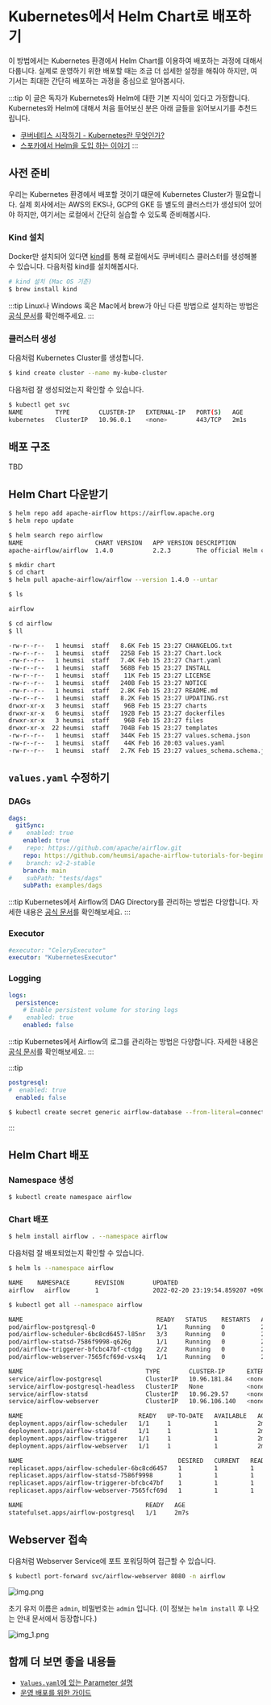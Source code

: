 # Kubernetes에서 Helm Chart로 배포하기

이 방법에서는 Kubernetes 환경에서 Helm Chart를 이용하여 배포하는 과정에 대해서 다룹니다.
실제로 운영하기 위한 배포할 때는 조금 더 섬세한 설정을 해줘야 하지만, 여기서는 최대한 간단히 배포하는 과정을 중심으로 알아봅시다.

:::tip
이 글은 독자가 Kubernetes와 Helm에 대한 기본 지식이 있다고 가정합니다.
Kubernetes와 Helm에 대해서 처음 들어보신 분은 아래 글들을 읽어보시기를 추천드립니다.

- [쿠버네티스 시작하기 - Kubernetes란 무엇인가?](https://subicura.com/2019/05/19/kubernetes-basic-1.html)
- [스포카에서 Helm을 도입 하는 이야기](https://spoqa.github.io/2020/03/30/k8s-with-helm-chart.html)
:::

## 사전 준비

우리는 Kubernetes 환경에서 배포할 것이기 떄문에 Kubernetes Cluster가 필요합니다.
실제 회사에서는 AWS의 EKS나, GCP의 GKE 등 별도의 클러스터가 생성되어 있어야 하지만, 여기서는 로컬에서 간단히 실습할 수 있도록 준비해봅시다.

### Kind 설치

Docker만 설치되어 있다면 [kind](https://kind.sigs.k8s.io/)를 통해 로컬에서도 쿠버네티스 클러스터를 생성해볼 수 있습니다.
다음처럼 kind를 설치해봅시다.

```bash
# kind 설치 (Mac OS 기준)
$ brew install kind
```

:::tip
Linux나 Windows 혹은 Mac에서 brew가 아닌 다른 방법으로 설치하는 방법은 [공식 문서](https://github.com/kubernetes-sigs/kind#installation-and-usage)를 확인해주세요.
:::

### 클러스터 생성

다음처럼 Kubernetes Cluster를 생성합니다.

```bash
$ kind create cluster --name my-kube-cluster
```

다음처럼 잘 생성되었는지 확인할 수 있습니다.

```bash
$ kubectl get svc
NAME         TYPE        CLUSTER-IP   EXTERNAL-IP   PORT(S)   AGE
kubernetes   ClusterIP   10.96.0.1    <none>        443/TCP   2m1s
```

## 배포 구조

TBD

## Helm Chart 다운받기

```bash
$ helm repo add apache-airflow https://airflow.apache.org
$ helm repo update
```

```bash
$ helm search repo airflow
NAME                  	CHART VERSION	APP VERSION	DESCRIPTION
apache-airflow/airflow	1.4.0        	2.2.3      	The official Helm chart to deploy Apache Airflo...
```

```bash
$ mkdir chart
$ cd chart
$ helm pull apache-airflow/airflow --version 1.4.0 --untar
```

```bash
$ ls

airflow
```

```bash
$ cd airflow
$ ll

-rw-r--r--   1 heumsi  staff   8.6K Feb 15 23:27 CHANGELOG.txt
-rw-r--r--   1 heumsi  staff   225B Feb 15 23:27 Chart.lock
-rw-r--r--   1 heumsi  staff   7.4K Feb 15 23:27 Chart.yaml
-rw-r--r--   1 heumsi  staff   568B Feb 15 23:27 INSTALL
-rw-r--r--   1 heumsi  staff    11K Feb 15 23:27 LICENSE
-rw-r--r--   1 heumsi  staff   240B Feb 15 23:27 NOTICE
-rw-r--r--   1 heumsi  staff   2.8K Feb 15 23:27 README.md
-rw-r--r--   1 heumsi  staff   8.2K Feb 15 23:27 UPDATING.rst
drwxr-xr-x   3 heumsi  staff    96B Feb 15 23:27 charts
drwxr-xr-x   6 heumsi  staff   192B Feb 15 23:27 dockerfiles
drwxr-xr-x   3 heumsi  staff    96B Feb 15 23:27 files
drwxr-xr-x  22 heumsi  staff   704B Feb 15 23:27 templates
-rw-r--r--   1 heumsi  staff   344K Feb 15 23:27 values.schema.json
-rw-r--r--   1 heumsi  staff    44K Feb 16 20:03 values.yaml
-rw-r--r--   1 heumsi  staff   2.7K Feb 15 23:27 values_schema.schema.json
```

## `values.yaml` 수정하기

### DAGs

```yaml
dags:
  gitSync:
#    enabled: true
    enabled: true
#    repo: https://github.com/apache/airflow.git
    repo: https://github.com/heumsi/apache-airflow-tutorials-for-beginner
#    branch: v2-2-stable
    branch: main
#    subPath: "tests/dags"
    subPath: examples/dags
```

:::tip
Kubernetes에서 Airflow의 DAG Directory를 관리하는 방법은 다양합니다. 자세한 내용은 [공식 문서](https://airflow.apache.org/docs/helm-chart/stable/manage-dags-files.html)를 확인해보세요.
:::

### Executor

```yaml
#executor: "CeleryExecutor"
executor: "KubernetesExecutor"
```

### Logging

```yaml
logs:
  persistence:
    # Enable persistent volume for storing logs
#    enabled: true
    enabled: false
```

:::tip
Kubernetes에서 Airflow의 로그를 관리하는 방법은 다양합니다. 자세한 내용은 [공식 문서](https://airflow.apache.org/docs/helm-chart/stable/manage-logs.html)를 확인해보세요.
:::

:::tip
```yaml
postgresql:
#  enabled: true
  enabled: false
```

```bash
$ kubectl create secret generic airflow-database --from-literal=connection=postgresql+psycopg2://airflow:1234@airflow-database:5432/airflow
```
:::

## Helm Chart 배포

### Namespace 생성

```bash
$ kubectl create namespace airflow
```

### Chart 배포

```bash
$ helm install airflow . --namespace airflow
```

다음처럼 잘 배포되었는지 확인할 수 있습니다.

```bash
$ helm ls --namespace airflow

NAME    NAMESPACE       REVISION        UPDATED                                 STATUS          CHART           APP VERSION
airflow   airflow       1               2022-02-20 23:19:54.859207 +0900 KST    deployed        airflow-1.4.0   2.2.3
```

```bash
$ kubectl get all --namespace airflow

NAME                                     READY   STATUS    RESTARTS   AGE
pod/airflow-postgresql-0                 1/1     Running   0          2m7s
pod/airflow-scheduler-6bc8cd6457-l85nr   3/3     Running   0          2m7s
pod/airflow-statsd-7586f9998-q626g       1/1     Running   0          2m7s
pod/airflow-triggerer-bfcbc47bf-ctdgg    2/2     Running   0          2m7s
pod/airflow-webserver-7565fcf69d-vsx4q   1/1     Running   0          2m7s

NAME                                  TYPE        CLUSTER-IP      EXTERNAL-IP   PORT(S)             AGE
service/airflow-postgresql            ClusterIP   10.96.181.84    <none>        5432/TCP            2m7s
service/airflow-postgresql-headless   ClusterIP   None            <none>        5432/TCP            2m7s
service/airflow-statsd                ClusterIP   10.96.29.57     <none>        9125/UDP,9102/TCP   2m7s
service/airflow-webserver             ClusterIP   10.96.106.140   <none>        8080/TCP            2m7s

NAME                                READY   UP-TO-DATE   AVAILABLE   AGE
deployment.apps/airflow-scheduler   1/1     1            1           2m7s
deployment.apps/airflow-statsd      1/1     1            1           2m7s
deployment.apps/airflow-triggerer   1/1     1            1           2m7s
deployment.apps/airflow-webserver   1/1     1            1           2m7s

NAME                                           DESIRED   CURRENT   READY   AGE
replicaset.apps/airflow-scheduler-6bc8cd6457   1         1         1       2m7s
replicaset.apps/airflow-statsd-7586f9998       1         1         1       2m7s
replicaset.apps/airflow-triggerer-bfcbc47bf    1         1         1       2m7s
replicaset.apps/airflow-webserver-7565fcf69d   1         1         1       2m7s

NAME                                  READY   AGE
statefulset.apps/airflow-postgresql   1/1     2m7s
```

## Webserver 접속

다음처럼 Webserver Service에 포트 포워딩하여 접근할 수 있습니다.

```bash
$ kubectl port-forward svc/airflow-webserver 8080 -n airflow
```

![img.png](./img.png)

초기 유저 이름은 `admin`, 비밀번호는 `admin` 입니다. (이 정보는 `helm install` 후 나오는 안내 문서에서 등장합니다.)

![img_1.png](./img_1.png)

## 함께 더 보면 좋을 내용들

- [`Values.yaml`에 있는 Parameter 설명](https://airflow.apache.org/docs/helm-chart/stable/parameters-ref.html)
- [운영 배포를 위한 가이드](https://airflow.apache.org/docs/helm-chart/stable/production-guide.html)
